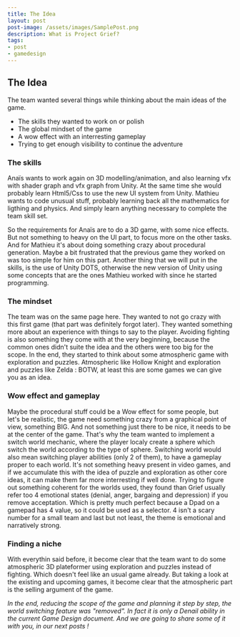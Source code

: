 ```yaml
---
title: The Idea
layout: post
post-image: /assets/images/SamplePost.png
description: What is Project Grief?
tags:
- post
- gamedesign
---
```


## The Idea
The team wanted several things while thinking about the main ideas of the game.
* The skills they wanted to work on or polish
* The global mindset of the game
* A wow effect with an interresting gameplay
* Trying to get enough visibility to continue the adventure

### The skills
Anaïs wants to work again on 3D modelling/animation, and also learning vfx with shader graph and vfx graph from Unity. At the same time she would probably learn Html5/Css to use the new UI system from Unity.
Mathieu wants to code unusual stuff, probably learning back all the mathematics for ligthing and physics. And simply learn anything necessary to complete the team skill set.

So the requirements for Anaïs are to do a 3D game, with some nice effects. But not something to heavy on the UI part, to focus more on the other tasks.
And for Mathieu it's about doing something crazy about procedural generation. Maybe a bit frustrated that the previous game they worked on was too simple for him on this part.
Another thing that we will put in the skills, is the use of Unity DOTS, otherwise the new version of Unity using some concepts that are the ones Mathieu worked with since he started programming.

### The mindset
The team was on the same page here. They wanted to not go crazy with this first game (that part was definitely forgot later). They wanted something more about an experience with things to say to the player.
Avoiding fighting is also something they come with at the very beginning, because the common ones didn't suite the idea and the others were too big for the scope. In the end, they started to think about some atmospheric game with exploration and puzzles.
Atmospheric like Hollow Knight and exploration and puzzles like Zelda : BOTW, at least this are some games we can give you as an idea. 

### Wow effect and gameplay
Maybe the procedural stuff could be a Wow effect for some people, but let's be realistic, the game need something crazy from a graphical point of view, something BIG.
And not something just there to be nice, it needs to be at the center of the game. That's why the team wanted to implement a switch world mechanic, where the player localy create a sphere which switch the world according to the type of sphere.
Switching world would also mean switching player abilities (only 2 of them), to have a gameplay proper to each world.
It's not something heavy present in video games, and if we accumulate this with the idea of puzzle and exploration as other core ideas, it can make them far more interresting if well done.
Trying to figure out something coherent for the worlds used, they found than Grief usually refer too 4 emotional states (denial, anger, bargaing and depression) if you remove acceptation. Which is pretty much perfect because a Dpad on a gamepad has 4 value, so it could be used as a selector.
4 isn't a scary number for a small team and last but not least, the theme is emotional and narratively strong.

### Finding a niche
With everythin said before, it become clear that the team want to do some atmospheric 3D plateformer using exploration and puzzles instead of fighting. Which doesn't feel like an usual game already. But taking a look at the existing and upcoming games,
it become clear that the atmospheric part is the selling argument of the game.

*In the end, reducing the scope of the game and planning it step by step, the world switching feature was "removed". In fact it is only a Denail ability in the current Game Design document.
And we are going to share some of it with you, in our next posts !*